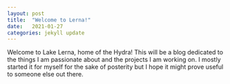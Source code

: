 ```yaml
---
layout: post
title:  "Welcome to Lerna!"
date:   2021-01-27
categories: jekyll update
---
```

Welcome to Lake Lerna, home of the Hydra! This will be a blog dedicated to the things I am passionate about and the projects I am working on. I mostly started it for myself for the sake of posterity but I hope it might prove useful to someone else out there.